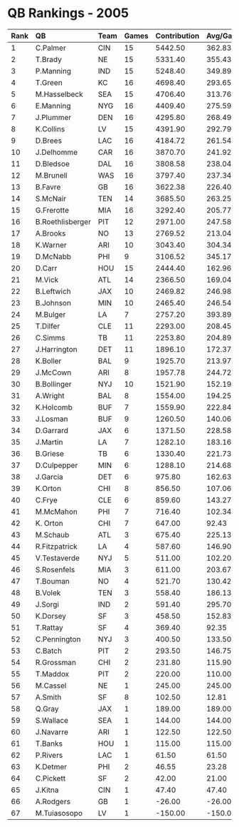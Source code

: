 # QB Rankings - 2005

| Rank | QB               | Team | Games | Contribution | Avg/Game | Normalized |
| :----| :----------------| :----| :-----| :------------| :--------| :----------|
| 1    | C.Palmer         | CIN  | 15    | 5442.50      | 362.83   | 89.20      |
| 2    | T.Brady          | NE   | 15    | 5331.40      | 355.43   | 88.05      |
| 3    | P.Manning        | IND  | 15    | 5248.40      | 349.89   | 87.19      |
| 4    | T.Green          | KC   | 16    | 4698.40      | 293.65   | 82.77      |
| 5    | M.Hasselbeck     | SEA  | 15    | 4706.40      | 313.76   | 81.58      |
| 6    | E.Manning        | NYG  | 16    | 4409.40      | 275.59   | 79.70      |
| 7    | J.Plummer        | DEN  | 16    | 4295.80      | 268.49   | 78.50      |
| 8    | K.Collins        | LV   | 15    | 4391.90      | 292.79   | 78.33      |
| 9    | D.Brees          | LAC  | 16    | 4184.72      | 261.54   | 77.32      |
| 10   | J.Delhomme       | CAR  | 16    | 3870.70      | 241.92   | 73.98      |
| 11   | D.Bledsoe        | DAL  | 16    | 3808.58      | 238.04   | 73.32      |
| 12   | M.Brunell        | WAS  | 16    | 3797.40      | 237.34   | 73.21      |
| 13   | B.Favre          | GB   | 16    | 3622.38      | 226.40   | 71.35      |
| 14   | S.McNair         | TEN  | 14    | 3685.50      | 263.25   | 69.98      |
| 15   | G.Frerotte       | MIA  | 16    | 3292.40      | 205.77   | 67.84      |
| 16   | B.Roethlisberger | PIT  | 12    | 2971.00      | 247.58   | 61.00      |
| 17   | A.Brooks         | NO   | 13    | 2769.52      | 213.04   | 59.95      |
| 18   | K.Warner         | ARI  | 10    | 3043.40      | 304.34   | 59.66      |
| 19   | D.McNabb         | PHI  | 9     | 3106.52      | 345.17   | 59.09      |
| 20   | D.Carr           | HOU  | 15    | 2444.40      | 162.96   | 58.84      |
| 21   | M.Vick           | ATL  | 14    | 2366.50      | 169.04   | 56.70      |
| 22   | B.Leftwich       | JAX  | 10    | 2469.82      | 246.98   | 54.61      |
| 23   | B.Johnson        | MIN  | 10    | 2465.40      | 246.54   | 54.58      |
| 24   | M.Bulger         | LA   | 7     | 2757.20      | 393.89   | 53.92      |
| 25   | T.Dilfer         | CLE  | 11    | 2293.00      | 208.45   | 53.84      |
| 26   | C.Simms          | TB   | 11    | 2253.80      | 204.89   | 53.48      |
| 27   | J.Harrington     | DET  | 11    | 1896.10      | 172.37   | 50.21      |
| 28   | K.Boller         | BAL  | 9     | 1925.70      | 213.97   | 49.13      |
| 29   | J.McCown         | ARI  | 8     | 1957.78      | 244.72   | 48.64      |
| 30   | B.Bollinger      | NYJ  | 10    | 1521.90      | 152.19   | 46.27      |
| 31   | A.Wright         | BAL  | 8     | 1554.00      | 194.25   | 45.39      |
| 32   | K.Holcomb        | BUF  | 7     | 1559.90      | 222.84   | 44.78      |
| 33   | J.Losman         | BUF  | 9     | 1260.50      | 140.06   | 43.52      |
| 34   | D.Garrard        | JAX  | 6     | 1371.50      | 228.58   | 42.72      |
| 35   | J.Martin         | LA   | 7     | 1282.10      | 183.16   | 42.66      |
| 36   | B.Griese         | TB   | 6     | 1330.40      | 221.73   | 42.43      |
| 37   | D.Culpepper      | MIN  | 6     | 1288.10      | 214.68   | 42.12      |
| 38   | J.Garcia         | DET  | 6     | 975.80       | 162.63   | 39.88      |
| 39   | K.Orton          | CHI  | 8     | 856.50       | 107.06   | 39.78      |
| 40   | C.Frye           | CLE  | 6     | 859.60       | 143.27   | 39.05      |
| 41   | M.McMahon        | PHI  | 7     | 716.40       | 102.34   | 38.35      |
| 42   | K. Orton         | CHI  | 7     | 647.00       | 92.43    | 37.82      |
| 43   | M.Schaub         | ATL  | 3     | 675.40       | 225.13   | 36.55      |
| 44   | R.Fitzpatrick    | LA   | 4     | 587.60       | 146.90   | 36.47      |
| 45   | V.Testaverde     | NYJ  | 5     | 511.00       | 102.20   | 36.29      |
| 46   | S.Rosenfels      | MIA  | 3     | 611.00       | 203.67   | 36.20      |
| 47   | T.Bouman         | NO   | 4     | 521.70       | 130.42   | 36.06      |
| 48   | B.Volek          | TEN  | 3     | 558.40       | 186.13   | 35.92      |
| 49   | J.Sorgi          | IND  | 2     | 591.40       | 295.70   | 35.62      |
| 50   | K.Dorsey         | SF   | 3     | 458.50       | 152.83   | 35.38      |
| 51   | T.Rattay         | SF   | 4     | 369.40       | 92.35    | 35.14      |
| 52   | C.Pennington     | NYJ  | 3     | 400.50       | 133.50   | 35.06      |
| 53   | C.Batch          | PIT  | 2     | 293.50       | 146.75   | 34.24      |
| 54   | R.Grossman       | CHI  | 2     | 231.80       | 115.90   | 33.95      |
| 55   | T.Maddox         | PIT  | 2     | 220.00       | 110.00   | 33.90      |
| 56   | M.Cassel         | NE   | 1     | 245.00       | 245.00   | 33.74      |
| 57   | A.Smith          | SF   | 8     | 102.50       | 12.81    | 33.71      |
| 58   | Q.Gray           | JAX  | 1     | 189.00       | 189.00   | 33.55      |
| 59   | S.Wallace        | SEA  | 1     | 144.00       | 144.00   | 33.39      |
| 60   | J.Navarre        | ARI  | 1     | 122.50       | 122.50   | 33.31      |
| 61   | T.Banks          | HOU  | 1     | 115.00       | 115.00   | 33.30      |
| 62   | P.Rivers         | LAC  | 1     | 61.50        | 61.50    | 33.10      |
| 63   | K.Detmer         | PHI  | 2     | 46.55        | 23.28    | 33.10      |
| 64   | C.Pickett        | SF   | 2     | 42.00        | 21.00    | 33.08      |
| 65   | J.Kitna          | CIN  | 1     | 47.40        | 47.40    | 33.05      |
| 66   | A.Rodgers        | GB   | 1     | -26.00       | -26.00   | 32.79      |
| 67   | M.Tuiasosopo     | LV   | 1     | -150.00      | -150.00  | 32.36      |

